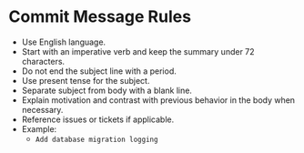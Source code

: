 # Commit Message Rules

- Use English language.
- Start with an imperative verb and keep the summary under 72 characters.
- Do not end the subject line with a period.
- Use present tense for the subject.
- Separate subject from body with a blank line.
- Explain motivation and contrast with previous behavior in the body when necessary.
- Reference issues or tickets if applicable.
- Example:
  - `Add database migration logging`
